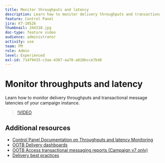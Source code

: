 ```yaml
---
title: Monitor throughputs and latency
description: Learn how to monitor delivery throughputs and transactional message latencies of your campaign instance.
feature: Control Panel
jira: KT-10526
thumbnail: 344310.jpg
doc-type: feature video
audience: administrator
activity: use
team: PM
role: Admin
level: Experienced
exl-id: 714f9435-c3ae-4307-aa70-a810bcce7b48
---
```

# Monitor throughputs and latency

Learn how to monitor delivery throughputs and transactional message latencies of your campaign instance.

>[!VIDEO](https://video.tv.adobe.com/v/344310/?quality=12&learn=0n)

## Additional resources

* [Control Panel Documentation on Throughputs and latency Monitoring](https://experienceleague.adobe.com/docs/control-panel/using/performance-monitoring/thoughputs-latencies.html?lang=en#)
* [OOTB Delivery dashboards](https://experienceleague.adobe.com/docs/campaign-classic/using/sending-messages/monitoring-deliveries/delivery-dashboard.html?lang=en)
* [OOTB Access transactional messaging reports (Campaign v7 only)](https://experienceleague.adobe.com/docs/campaign-classic/using/transactional-messaging/reports/about-transactional-messaging-reports.html?lang=en)
* [Delivery best practices](https://experienceleague.adobe.com/docs/campaign-standard/using/communication-channels/delivery-bestpractices/delivery-best-practices.html?lang=en)
